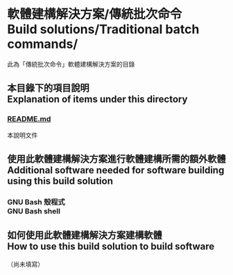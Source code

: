 # 軟體建構解決方案/傳統批次命令<br />Build solutions/Traditional batch commands/
此為「傳統批次命令」軟體建構解決方案的目錄

## 本目錄下的項目說明<br />Explanation of items under this directory
### [README.md](README.md)
本說明文件

## 使用此軟體建構解決方案進行軟體建構所需的額外軟體<br />Additional software needed for software building using this build solution
### GNU Bash 殼程式<br />GNU Bash shell

## 如何使用此軟體建構解決方案建構軟體<br />How to use this build solution to build software
（尚未填寫）